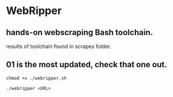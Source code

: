 # WebRipper
## hands-on webscraping Bash toolchain.
results of toolchain found in scrapes folder.  

## 01 is the most updated, check that one out.
``
chmod +x ./webripper.sh
``
  
``
./webripper <URL>
``

